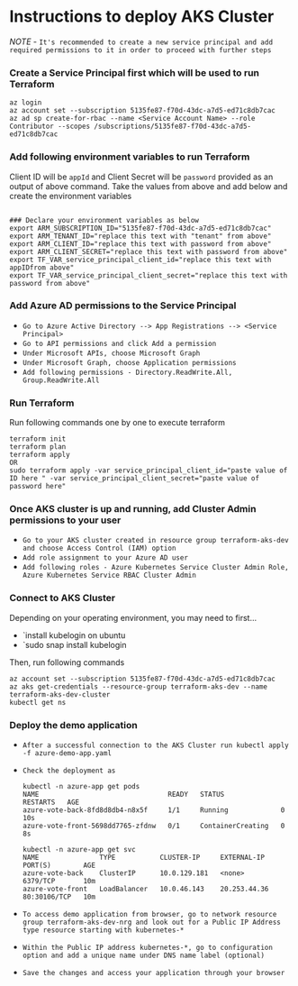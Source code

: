 # Instructions to deploy AKS Cluster

*NOTE* - `It's recommended to create a new service principal and add required permissions to it in order to proceed with further steps`

### Create a Service Principal first which will be used to run Terraform

```
az login
az account set --subscription 5135fe87-f70d-43dc-a7d5-ed71c8db7cac
az ad sp create-for-rbac --name <Service Account Name> --role Contributor --scopes /subscriptions/5135fe87-f70d-43dc-a7d5-ed71c8db7cac
```

### Add following environment variables to run Terraform

Client ID will be `appId` and Client Secret will be `password` provided as an output of above command. Take the values from above and add below and create the environment variables  

```

### Declare your environment variables as below
export ARM_SUBSCRIPTION_ID="5135fe87-f70d-43dc-a7d5-ed71c8db7cac"
export ARM_TENANT_ID="replace this text with "tenant" from above"
export ARM_CLIENT_ID="replace this text with password from above"
export ARM_CLIENT_SECRET="replace this text with password from above"
export TF_VAR_service_principal_client_id="replace this text with appIDfrom above"
export TF_VAR_service_principal_client_secret="replace this text with password from above"

```

### Add Azure AD permissions to the Service Principal 

- `Go to Azure Active Directory --> App Registrations --> <Service Principal>`
- `Go to API permissions and click Add a permission`
- `Under Microsoft APIs, choose Microsoft Graph`
- `Under Microsoft Graph, choose Application permissions`
- `Add following permissions - Directory.ReadWrite.All, Group.ReadWrite.All` 

### Run Terraform 

Run following commands one by one to execute terraform 

```
terraform init
terraform plan
terraform apply
OR
sudo terraform apply -var service_principal_client_id="paste value of ID here " -var service_principal_client_secret="paste value of password here"

```

### Once AKS cluster is up and running, add Cluster Admin permissions to your user

- `Go to your AKS cluster created in resource group terraform-aks-dev and choose Access Control (IAM) option`
- `Add role assignment to your Azure AD user`
- `Add following roles - Azure Kubernetes Service Cluster Admin Role, Azure Kubernetes Service RBAC Cluster Admin`

### Connect to AKS Cluster

Depending on your operating environment, you may need to first...
- `install kubelogin on ubuntu
- `sudo snap install kubelogin

Then, run following commands

```
az account set --subscription 5135fe87-f70d-43dc-a7d5-ed71c8db7cac
az aks get-credentials --resource-group terraform-aks-dev --name terraform-aks-dev-cluster
kubectl get ns
```

### Deploy the demo application

- `After a successful connection to the AKS Cluster run kubectl apply -f azure-demo-app.yaml`
- `Check the deployment as`
    ```
    kubectl -n azure-app get pods
    NAME                                READY   STATUS              RESTARTS   AGE
    azure-vote-back-8fd8d8db4-n8x5f     1/1     Running             0          10s
    azure-vote-front-5698dd7765-zfdnw   0/1     ContainerCreating   0          8s
    ```

    ```
    kubectl -n azure-app get svc
    NAME               TYPE           CLUSTER-IP     EXTERNAL-IP    PORT(S)        AGE
    azure-vote-back    ClusterIP      10.0.129.181   <none>         6379/TCP       10m
    azure-vote-front   LoadBalancer   10.0.46.143    20.253.44.36   80:30106/TCP   10m
    ```
- `To access demo application from browser, go to network resource group terraform-aks-dev-nrg and look out for a Public IP Address type resource starting with kubernetes-*`
- `Within the Public IP address kubernetes-*, go to configuration option and add a unique name under DNS name label (optional)`
- `Save the changes and access your application through your browser`

